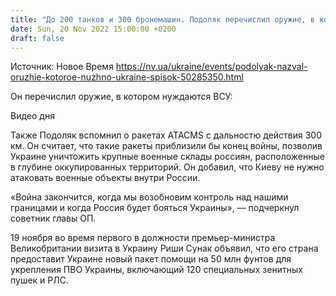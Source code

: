 ```yaml
---
title: "До 200 танков и 300 бронемашин. Подоляк перечислил оружие, в котором нуждается Украина"
date: Sun, 20 Nov 2022 15:00:00 +0200
draft: false
---
```

Источник: Новое Время https://nv.ua/ukraine/events/podolyak-nazval-oruzhie-kotoroe-nuzhno-ukraine-spisok-50285350.html


Он перечислил оружие, в котором нуждаются ВСУ:

 Видео дня   

Также Подоляк вспомнил о ракетах ATACMS с дальностю действия 300 км. Он считает, что такие ракеты приблизили бы конец войны, позволив Украине уничтожить крупные военные склады россиян, расположенные в глубине оккупированных территорий. Он добавил, что Киеву не нужно атаковать военные объекты внутри России.

«Война закончится, когда мы возобновим контроль над нашими границами и когда Россия будет бояться Украины», — подчеркнул советник главы ОП.

19 ноября во время первого в должности премьер-министра Великобритании визита в Украину Риши Сунак объявил, что его страна предоставит Украине новый пакет помощи на 50 млн фунтов для укрепления ПВО Украины, включающий 120 специальных зенитных пушек и РЛС.
